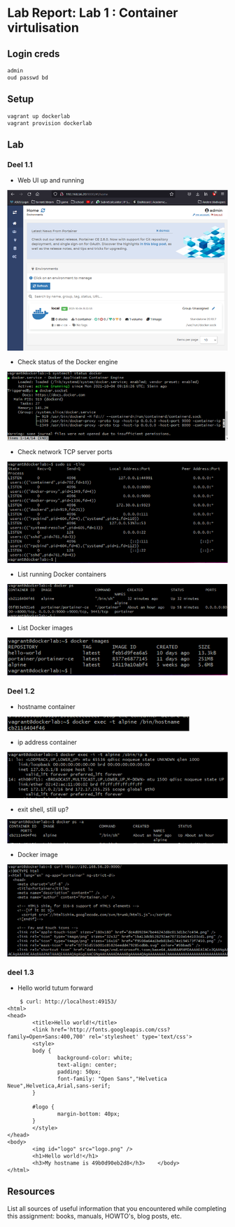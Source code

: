 # Lab Report: Lab 1 : Container virtulisation

## Login creds
	admin
	oud passwd bd
## Setup
	vagrant up dockerlab
	vagrant provision dockerlab

## Lab
### Deel 1.1
- Web UI up and running

![Home, 4 october 2021](img/HOME.PNG?raw=true)

- Check status of the Docker engine

![Stat Docker, 4 october 2021](img/StatDocker.PNG?raw=true)

- Check network TCP server ports

![TCP ports, 4 october 2021](img/TCPports.PNG?raw=true)

- List running Docker containers

![Docker containers, 4 october 2021](img/DockerContainers.PNG?raw=true)

- List Docker images

![DockerImages, 4 october 2021](img/DockerImages.PNG?raw=true)

### Deel 1.2
 - hostname container

![Hostname, 4 october 2021](img/Hostname.PNG?raw=true)

 - ip address container

![Container IP, 4 october 2021](img/ContainerIP.PNG?raw=true)

 - exit shell, still up?

 ![Alpine up, 4 october 2021](img/AlpineRunning.PNG?raw=true)

 - Docker image

 ![Hello app, 4 october 2021](img/HelloApp.PNG?raw=true)

### deel 1.3

- Hello world tutum forward

``` console
    $ curl: http://localhost:49153/
<html>
<head>
        <title>Hello world!</title>
        <link href='http://fonts.googleapis.com/css?family=Open+Sans:400,700' rel='stylesheet' type='text/css'>
        <style>
        body {
                background-color: white;
                text-align: center;
                padding: 50px;
                font-family: "Open Sans","Helvetica Neue",Helvetica,Arial,sans-serif;
        }

        #logo {
                margin-bottom: 40px;
        }
        </style>
</head>
<body>
        <img id="logo" src="logo.png" />
        <h1>Hello world!</h1>
        <h3>My hostname is 49b0d90eb2d8</h3>    </body>
</html>
```




## Resources

List all sources of useful information that you encountered while completing this assignment: books, manuals, HOWTO's, blog posts, etc.
